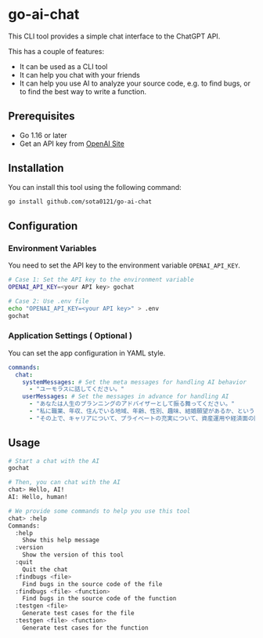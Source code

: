 # go-ai-chat

This CLI tool provides a simple chat interface to the ChatGPT API.

This has a couple of features:

- It can be used as a CLI tool
- It can help you chat with your friends
- It can help you use AI to analyze your source code, e.g. to find bugs, or to find the best way to write a function.

## Prerequisites

- Go 1.16 or later
- Get an API key from [OpenAI Site](https://beta.openai.com/)

## Installation

You can install this tool using the following command:

```bash
go install github.com/sota0121/go-ai-chat
```

## Configuration

### Environment Variables

You need to set the API key to the environment variable `OPENAI_API_KEY`.

```bash
# Case 1: Set the API key to the environment variable
OPENAI_API_KEY=<your API key> gochat

# Case 2: Use .env file
echo "OPENAI_API_KEY=<your API key>" > .env
gochat
```

### Application Settings ( Optional )

You can set the app configuration in YAML style.



```yaml
commands:
  chat:
    systemMessages: # Set the meta messages for handling AI behavior
      - "ユーモラスに話してください。"
    userMessages: # Set the messages in advance for handling AI
      - "あなたは人生のプランニングのアドバイザーとして振る舞ってください。"
      - "私に職業、年収、住んでいる地域、年齢、性別、趣味、結婚願望があるか、という情報を聞いてください。"
      - "その上で、キャリアについて、プライベートの充実について、資産運用や経済面の問題について、アドバイスしてください。"

```



## Usage

```bash
# Start a chat with the AI
gochat

# Then, you can chat with the AI
chat> Hello, AI!
AI: Hello, human!

# We provide some commands to help you use this tool
chat> :help
Commands:
  :help
    Show this help message
  :version
    Show the version of this tool
  :quit
    Quit the chat
  :findbugs <file>
    Find bugs in the source code of the file
  :findbugs <file> <function>
    Find bugs in the source code of the function
  :testgen <file>
    Generate test cases for the file
  :testgen <file> <function>
    Generate test cases for the function
```
